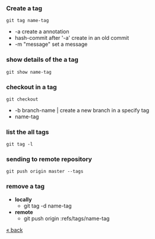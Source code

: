 
### Create a tag
	git tag name-tag
* -a create a annotation
* hash-commit after '-a' create in an old commit
* -m "message" set a message

### show details of the a tag
	git show name-tag
	
### checkout in a tag
	git checkout
* -b branch-name | create a new branch in a specify tag
* name-tag
	
### list the all tags
	git tag -l

### sending to remote repository
	git push origin master --tags

### remove a tag
* **locally**
	* git tag -d name-tag
* **remote**
	* git push origin :refs/tags/name-tag

[&laquo; back](https://github.com/MRCardoso/git-code/blob/master/topics/branch.md)
